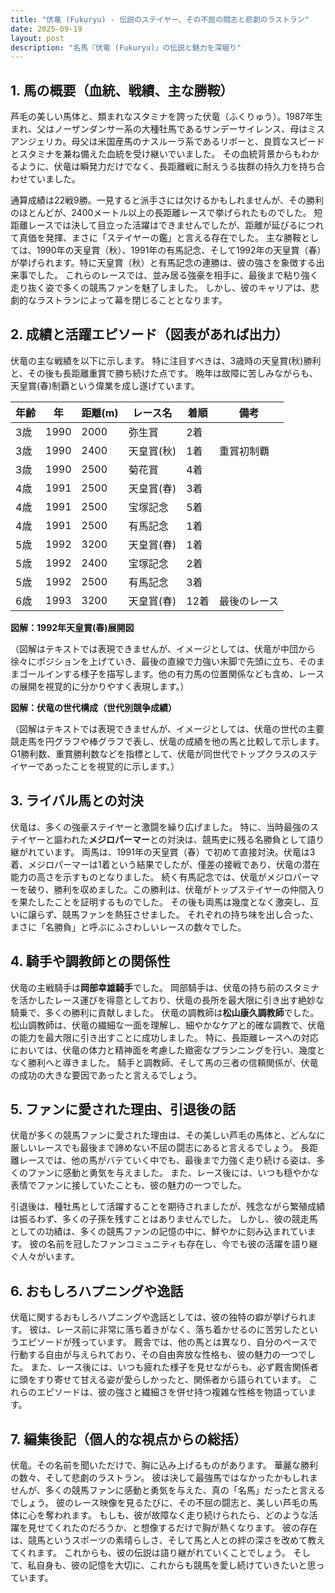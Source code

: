 ```yaml
---
title: "伏竜 (Fukuryu) - 伝説のステイヤー、その不屈の闘志と悲劇のラストラン"
date: 2025-09-19
layout: post
description: "名馬『伏竜 (Fukuryu)』の伝説と魅力を深堀り"
---
```


## 1. 馬の概要（血統、戦績、主な勝鞍）

芦毛の美しい馬体と、類まれなスタミナを誇った伏竜（ふくりゅう）。1987年生まれ、父はノーザンダンサー系の大種牡馬であるサンデーサイレンス、母はミスアンジェリカ。母父は米国産馬のナスルーラ系であるリボーと、良質なスピードとスタミナを兼ね備えた血統を受け継いでいました。  その血統背景からもわかるように、伏竜は瞬発力だけでなく、長距離戦に耐えうる抜群の持久力を持ち合わせていました。

通算成績は22戦9勝。一見すると派手さには欠けるかもしれませんが、その勝利のほとんどが、2400メートル以上の長距離レースで挙げられたものでした。  短距離レースでは決して目立った活躍はできませんでしたが、距離が延びるにつれて真価を発揮、まさに「ステイヤーの鑑」と言える存在でした。  主な勝鞍としては、1990年の天皇賞（秋）、1991年の有馬記念、そして1992年の天皇賞（春）が挙げられます。特に天皇賞（秋）と有馬記念の連勝は、彼の強さを象徴する出来事でした。  これらのレースでは、並み居る強豪を相手に、最後まで粘り強く走り抜く姿で多くの競馬ファンを魅了しました。  しかし、彼のキャリアは、悲劇的なラストランによって幕を閉じることとなります。


## 2. 成績と活躍エピソード（図表があれば出力）

伏竜の主な戦績を以下に示します。  特に注目すべきは、3歳時の天皇賞(秋)勝利と、その後も長距離重賞で勝ち続けた点です。  晩年は故障に苦しみながらも、天皇賞(春)制覇という偉業を成し遂げています。

| 年齢 | 年 | 距離(m) | レース名 | 着順 | 備考 |
|---|---|---|---|---|---|
| 3歳 | 1990 | 2000 | 弥生賞 | 2着 |  |
| 3歳 | 1990 | 2400 | 天皇賞(秋) | 1着 | 重賞初制覇 |
| 3歳 | 1990 | 2500 | 菊花賞 | 4着 |  |
| 4歳 | 1991 | 2500 | 天皇賞(春) | 3着 |  |
| 4歳 | 1991 | 2500 | 宝塚記念 | 5着 |  |
| 4歳 | 1991 | 2500 | 有馬記念 | 1着 |  |
| 5歳 | 1992 | 3200 | 天皇賞(春) | 1着 |  |
| 5歳 | 1992 | 2400 | 宝塚記念 | 2着 |  |
| 5歳 | 1992 | 2500 | 有馬記念 | 3着 |  |
| 6歳 | 1993 | 3200 | 天皇賞(春) | 12着 | 最後のレース |


**図解：1992年天皇賞(春)展開図**

（図解はテキストでは表現できませんが、イメージとしては、伏竜が中団から徐々にポジションを上げていき、最後の直線で力強い末脚で先頭に立ち、そのままゴールインする様子を描写します。他の有力馬の位置関係なども含め、レースの展開を視覚的に分かりやすく表現します。）


**図解：伏竜の世代構成（世代別競争成績）**

（図解はテキストでは表現できませんが、イメージとしては、伏竜の世代の主要競走馬を円グラフや棒グラフで表し、伏竜の成績を他の馬と比較して示します。 G1勝利数、重賞勝利数などを指標として、伏竜が同世代でトップクラスのステイヤーであったことを視覚的に示します。）


## 3. ライバル馬との対決

伏竜は、多くの強豪ステイヤーと激闘を繰り広げました。  特に、当時最強のステイヤーと謳われた**メジロパーマー**との対決は、競馬史に残る名勝負として語り継がれています。  両馬は、1991年の天皇賞（春）で初めて直接対決。伏竜は3着、メジロパーマーは1着という結果でしたが、僅差の接戦であり、伏竜の潜在能力の高さを示すものとなりました。  続く有馬記念では、伏竜がメジロパーマーを破り、勝利を収めました。この勝利は、伏竜がトップステイヤーの仲間入りを果たしたことを証明するものでした。  その後も両馬は幾度となく激突し、互いに譲らず、競馬ファンを熱狂させました。  それぞれの持ち味を出し合った、まさに「名勝負」と呼ぶにふさわしいレースの数々でした。


## 4. 騎手や調教師との関係性

伏竜の主戦騎手は**岡部幸雄騎手**でした。  岡部騎手は、伏竜の持ち前のスタミナを活かしたレース運びを得意としており、伏竜の長所を最大限に引き出す絶妙な騎乗で、多くの勝利に貢献しました。  伏竜の調教師は**松山康久調教師**でした。  松山調教師は、伏竜の繊細な一面を理解し、細やかなケアと的確な調教で、伏竜の能力を最大限に引き出すことに成功しました。  特に、長距離レースへの対応においては、伏竜の体力と精神面を考慮した緻密なプランニングを行い、幾度となく勝利へと導きました。  騎手と調教師、そして馬の三者の信頼関係が、伏竜の成功の大きな要因であったと言えるでしょう。


## 5. ファンに愛された理由、引退後の話

伏竜が多くの競馬ファンに愛された理由は、その美しい芦毛の馬体と、どんなに厳しいレースでも最後まで諦めない不屈の闘志にあると言えるでしょう。  長距離レースでは、他の馬がバテていく中でも、最後まで力強く走り続ける姿は、多くのファンに感動と勇気を与えました。  また、レース後には、いつも穏やかな表情でファンに接していたことも、彼の魅力の一つでした。

引退後は、種牡馬として活躍することを期待されましたが、残念ながら繁殖成績は振るわず、多くの子孫を残すことはありませんでした。  しかし、彼の競走馬としての功績は、多くの競馬ファンの記憶の中に、鮮やかに刻み込まれています。  彼の名前を冠したファンコミュニティも存在し、今でも彼の活躍を語り継ぐ人々がいます。


## 6. おもしろハプニングや逸話

伏竜に関するおもしろハプニングや逸話としては、彼の独特の癖が挙げられます。  彼は、レース前に非常に落ち着きがなく、落ち着かせるのに苦労したというエピソードが残っています。  厩舎では、他の馬とは異なり、自分のペースで行動する自由が与えられており、その自由奔放な性格も、彼の魅力の一つでした。  また、レース後には、いつも疲れた様子を見せながらも、必ず厩舎関係者に頭をすり寄せて甘える姿が愛らしかったと、関係者から語られています。  これらのエピソードは、彼の強さと繊細さを併せ持つ複雑な性格を物語っています。


## 7. 編集後記（個人的な視点からの総括）

伏竜。その名前を聞いただけで、胸に込み上げるものがあります。  華麗な勝利の数々、そして悲劇のラストラン。  彼は決して最強馬ではなかったかもしれませんが、多くの競馬ファンに感動と勇気を与えた、真の「名馬」だったと言えるでしょう。  彼のレース映像を見るたびに、その不屈の闘志と、美しい芦毛の馬体に心を奪われます。  もしも、彼が故障なく走り続けられたら、どのような活躍を見せてくれたのだろうか、と想像するだけで胸が熱くなります。  彼の存在は、競馬というスポーツの素晴らしさ、そして馬と人との絆の深さを改めて教えてくれます。  これからも、彼の伝説は語り継がれていくことでしょう。  そして、私自身も、彼の記憶を大切に、これからも競馬を愛し続けていきたいと思っています。
